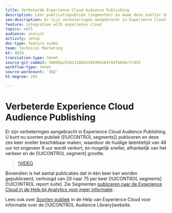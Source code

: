 ```yaml
---
title: Verbeterde Experience Cloud Audience Publishing
description: Leer publicatiepubliek (segmenten) en maak deze sneller dan ooit beschikbaar.
seo-description: Er zijn verbeteringen aangebracht in Experience Cloud Audience Publishing. U kunt nu soorten publiek (segmenten) publiceren en deze zes keer sneller beschikbaar maken, waardoor de huidige latentietijd van 48 uur tot ongeveer 8 uur wordt verkort, en mogelijk sneller, afhankelijk van het verkeer en de segmentgrootte.
feature: integration with experience cloud
topics: null
audience: analyst
activity: setup
doc-type: feature video
team: Technical Marketing
kt: 4819
translation-type: tm+mt
source-git-commit: 56049a25261318663349309164744fbb9bcfc952
workflow-type: tm+mt
source-wordcount: '162'
ht-degree: 29%

---
```



# Verbeterde Experience Cloud Audience Publishing

Er zijn verbeteringen aangebracht in Experience Cloud Audience Publishing. U kunt nu soorten publiek ([!UICONTROL segments]) publiceren en deze zes keer sneller beschikbaar maken, waardoor de huidige latentietijd van 48 uur tot ongeveer 8 uur wordt verkort, en mogelijk sneller, afhankelijk van het verkeer en de [!UICONTROL segment] grootte.

>[!VIDEO](https://video.tv.adobe.com/v/32842/?quality=12)

Bovendien is het aantal publicaties dat in één keer kan worden gepubliceerd, verhoogd van 20 naar 75 per keer [!UICONTROL segments] [!UICONTROL report suite].
Zie Segmenten [publiceren naar de Experience Cloud in de Help bij Analytics voor meer informatie](https://docs.adobe.com/content/help/en/analytics/components/segmentation/segmentation-workflow/seg-publish.html) .

Lees ook over [Soorten publiek](https://docs.adobe.com/content/help/nl-NL/core-services/interface/audiences/audience-library.html) in de Help van Experience Cloud voor informatie over de [!UICONTROL Audience Library]website.
